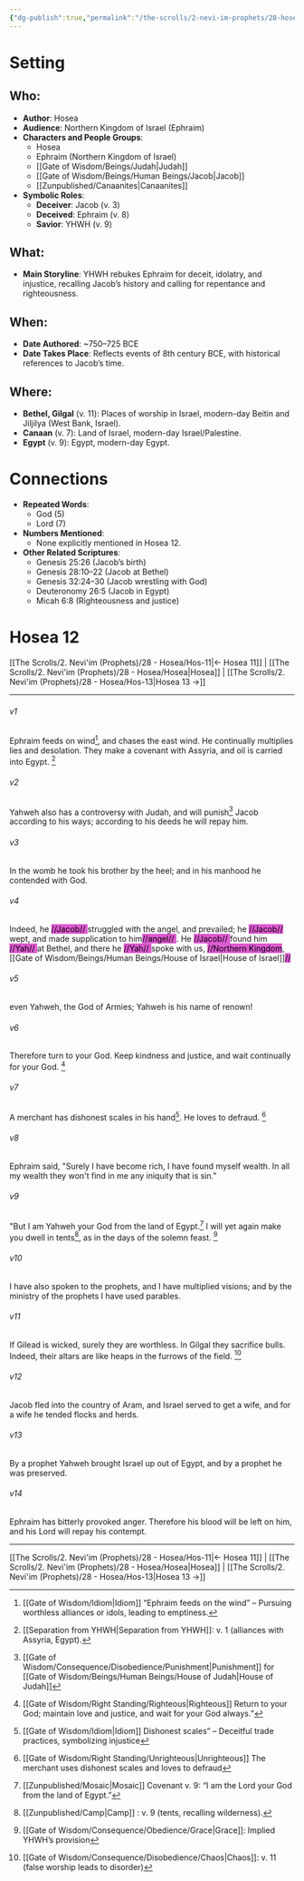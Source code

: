 ```yaml
---
{"dg-publish":true,"permalink":"/the-scrolls/2-nevi-im-prophets/28-hosea/hos-12/","tags":["TheScrolls","TorahLawofMoses"]}
---
```


# Setting
## Who:
- **Author**: Hosea
- **Audience**: Northern Kingdom of Israel (Ephraim)
- **Characters and People Groups**:
  - Hosea
  - Ephraim (Northern Kingdom of Israel)
  - [[Gate of Wisdom/Beings/Judah\|Judah]]
  - [[Gate of Wisdom/Beings/Human Beings/Jacob\|Jacob]]
  - [[Zunpublished/Canaanites\|Canaanites]]
- **Symbolic Roles**:
  - **Deceiver**: Jacob (v. 3)
  - **Deceived**: Ephraim (v. 8)
  - **Savior**: YHWH (v. 9)

## What:
- **Main Storyline**: YHWH rebukes Ephraim for deceit, idolatry, and injustice, recalling Jacob’s history and calling for repentance and righteousness.

## When:
- **Date Authored**: ~750–725 BCE
- **Date Takes Place**: Reflects events of 8th century BCE, with historical references to Jacob’s time.

## Where:
- **Bethel, Gilgal** (v. 11): Places of worship in Israel, modern-day Beitin and Jiljilya (West Bank, Israel).
- **Canaan** (v. 7): Land of Israel, modern-day Israel/Palestine.
- **Egypt** (v. 9): Egypt, modern-day Egypt.

# Connections
- **Repeated Words**:
  - God (5)
  - Lord (7)
- **Numbers Mentioned**:
  - None explicitly mentioned in Hosea 12.
- **Other Related Scriptures**:
  - Genesis 25:26 (Jacob’s birth)
  - Genesis 28:10–22 (Jacob at Bethel)
  - Genesis 32:24–30 (Jacob wrestling with God)
  - Deuteronomy 26:5 (Jacob in Egypt)
  - Micah 6:8 (Righteousness and justice)

# Hosea 12

[[The Scrolls/2. Nevi'im (Prophets)/28 - Hosea/Hos-11\|← Hosea 11]] | [[The Scrolls/2. Nevi'im (Prophets)/28 - Hosea/Hosea\|Hosea]] | [[The Scrolls/2. Nevi'im (Prophets)/28 - Hosea/Hos-13\|Hosea 13 →]]
***



###### v1 
Ephraim feeds on wind[^8], and chases the east wind. He continually multiplies lies and desolation. They make a covenant with Assyria, and oil is carried into Egypt. [^5]

###### v2 
Yahweh also has a controversy with Judah, and will punish[^10] Jacob according to his ways; according to his deeds he will repay him. 

###### v3 
In the womb he took his brother by the heel; and in his manhood he contended with God. 

###### v4 
Indeed, he <mark style="background: #CD04BBA6;">//Jacob// </mark> struggled with the angel, and prevailed; he <mark style="background: #CD04BBA6;">//Jacob// </mark> wept, and made supplication to him<mark style="background: #CD04BBA6;">//angel// </mark>. He <mark style="background: #CD04BBA6;">//Jacob// </mark> found him <mark style="background: #CD04BBA6;">//Yah// </mark> at Bethel, and there he <mark style="background: #CD04BBA6;">//Yah// </mark> spoke with us, <mark style="background: #CD04BBA6;">//Northern Kingdom</mark>, [[Gate of Wisdom/Beings/Human Beings/House of Israel\|House of Israel]]<mark style="background: #CD04BBA6;">// </mark>

###### v5 
even Yahweh, the God of Armies; Yahweh is his name of renown! 

###### v6 
Therefore turn to your God. Keep kindness and justice, and wait continually for your God.  [^2]

###### v7 
A merchant has dishonest scales in his hand[^9]. He loves to defraud. [^1]

###### v8 
Ephraim said, "Surely I have become rich, I have found myself wealth. In all my wealth they won't find in me any iniquity that is sin." 

###### v9 
"But I am Yahweh your God from the land of Egypt.[^6] I will yet again make you dwell in tents[^7], as in the days of the solemn feast. [^3]

###### v10 
I have also spoken to the prophets, and I have multiplied visions; and by the ministry of the prophets I have used parables. 

###### v11 
If Gilead is wicked, surely they are worthless. In Gilgal they sacrifice bulls. Indeed, their altars are like heaps in the furrows of the field.  [^4]

###### v12 
Jacob fled into the country of Aram, and Israel served to get a wife, and for a wife he tended flocks and herds. 

###### v13 
By a prophet Yahweh brought Israel up out of Egypt, and by a prophet he was preserved. 

###### v14 
Ephraim has bitterly provoked anger. Therefore his blood will be left on him, and his Lord will repay his contempt.

***
[[The Scrolls/2. Nevi'im (Prophets)/28 - Hosea/Hos-11\|← Hosea 11]] | [[The Scrolls/2. Nevi'im (Prophets)/28 - Hosea/Hosea\|Hosea]] | [[The Scrolls/2. Nevi'im (Prophets)/28 - Hosea/Hos-13\|Hosea 13 →]]

[^1]: [[Gate of Wisdom/Right Standing/Unrighteous\|Unrighteous]] The merchant uses dishonest scales and loves to defraud

[^2]: [[Gate of Wisdom/Right Standing/Righteous\|Righteous]] Return to your God; maintain love and justice, and wait for your God always.”

[^3]: [[Gate of Wisdom/Consequence/Obedience/Grace\|Grace]]: Implied YHWH’s provision

[^4]: [[Gate of Wisdom/Consequence/Disobedience/Chaos\|Chaos]]: v. 11 (false worship leads to disorder)

[^5]: [[Separation from YHWH\|Separation from YHWH]]: v. 1 (alliances with Assyria, Egypt).

[^6]: [[Zunpublished/Mosaic\|Mosaic]] Covenant v. 9: “I am the Lord your God from the land of Egypt.”

[^7]: [[Zunpublished/Camp\|Camp]] : v. 9 (tents, recalling wilderness).

[^8]: [[Gate of Wisdom/Idiom\|Idiom]] “Ephraim feeds on the wind” – Pursuing worthless alliances or idols, leading to emptiness.

[^9]: [[Gate of Wisdom/Idiom\|Idiom]] Dishonest scales” – Deceitful trade practices, symbolizing injustice

[^10]: [[Gate of Wisdom/Consequence/Disobedience/Punishment\|Punishment]] for [[Gate of Wisdom/Beings/Human Beings/House of Judah\|House of Judah]]
